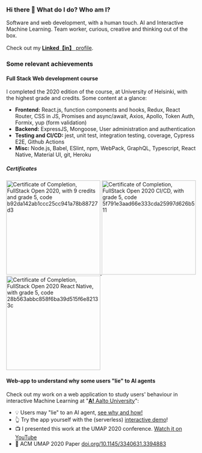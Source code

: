 ### Hi there 👋 What do I do? Who am I?
Software and web development, with a human touch. AI and Interactive Machine Learning. Team worker, curious, creative and thinking out of the box.

Check out my [**Linked【in】** profile](https://www.linkedin.com/in/fcole90/).

### Some relevant achievements

#### Full Stack Web development course
I completed the 2020 edition of the course, at University of Helsinki, with the highest grade and credits. Some content at a glance:
 - **Frontend:** React.js, function components and hooks, Redux, React Router, CSS in JS, Promises and async/await, Axios, Apollo, Token Auth, Formix, yup (form validation) 
 - **Backend:** ExpressJS, Mongoose, User administration and authentication
 - **Testing and CI/CD:** jest, unit test, integration testing, coverage, Cypress E2E, Github Actions
 - **Misc:** Node.js, Babel, ESlint, npm, WebPack, GraphQL, Typescript, React Native, Material UI, git, Heroku


##### Certificates
<a href="https://studies.cs.helsinki.fi/stats/api/certificate/fullstackopen/en/b92da142ab1ccc25cc941a78b88727d3">
  <img
    alt="Certificate of Completion, FullStack Open 2020, with 9 credits and grade 5, code b92da142ab1ccc25cc941a78b88727d3"
    src="https://user-images.githubusercontent.com/1292230/112140085-3b5dc880-8bdc-11eb-937a-00d53f7e5ee5.png" 
    data-credential-id="b92da142ab1ccc25cc941a78b88727d3" 
    width="250"
  />
</a>
<a href="https://studies.cs.helsinki.fi/stats/api/certificate/fs-cicd/en/5f791e3aad66e333cda25997d626b511">
  <img
    alt="Certificate of Completion, FullStack Open 2020 CI/CD, with grade 5, code 5f791e3aad66e333cda25997d626b511"
    src="https://user-images.githubusercontent.com/1292230/112140157-56303d00-8bdc-11eb-8cb7-d011cb07d2b4.png" 
    data-credential-id="5f791e3aad66e333cda25997d626b511" 
    width="250"
  />
</a>
<a href="https://studies.cs.helsinki.fi/stats/api/certificate/fs-react-native-2020/en/28b563abbc858f6ba39d515f6e82133c">
  <img
    alt="Certificate of Completion, FullStack Open 2020 React Native, with grade 5, code 28b563abbc858f6ba39d515f6e82133c"
    src="https://user-images.githubusercontent.com/1292230/112140231-6f38ee00-8bdc-11eb-932f-f4002fc25c22.png" 
    data-credential-id="28b563abbc858f6ba39d515f6e82133c" 
    width="250"
  />
</a>


#### Web-app to understand why some users "lie" to AI agents
Check out my work on a web application to study users' behaviour in interactive Machine Learning at "[**A!** Aalto University](https://research.cs.aalto.fi/pml/)":
  - 💡 Users may "lie" to an AI agent, [see why and how!](https://fcole90.github.io/interactive_bayesian_optimization/)
  - 👆 Try the app yourself with the (serverless) [interactive demo](https://fcole90.github.io/interactive_bayesian_optimization/demo.html)!
  - 📺 I presented this work at the UMAP 2020 conference. [Watch it on YouTube](https://youtu.be/4noJRNVK9Ro)
  - 📜 ACM UMAP 2020 Paper [doi.org/10.1145/3340631.3394883](doi.org/10.1145/3340631.3394883)


<!--
**fcole90/fcole90** is a ✨ _special_ ✨ repository because its `README.md` (this file) appears on your GitHub profile.

Here are some ideas to get you started:

- 🔭 I’m currently working on ...
- 🌱 I’m currently learning ...
- 👯 I’m looking to collaborate on ...
- 🤔 I’m looking for help with ...
- 💬 Ask me about ...
- 📫 How to reach me: ...
- 😄 Pronouns: ...
- ⚡ Fun fact: ...
-->

